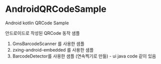 # AndroidQRCodeSample
Android kotlin QRCode Sample

안드로이드로 작성된 QRCode 동작 샘플

1. GmsBarcodeScanner 를 사용한 샘플
2. zxing-android-embedded 를 사용한 샘플
3. BarcodeDetector를 사용한 샘플 (연속찍기로 만듦) - ui java code 같이 있음

